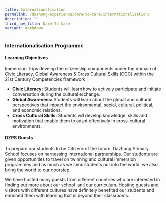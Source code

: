 ```yaml
---
title: Internationalisation
permalink: /dazhong-experience/dare-to-care/internationalization/
description: ""
third_nav_title: Dare To Care
variant: markdown
---
```

### Internationalisation Programme

#### Learning Objectives

Immersion Trips develop the citizenship components under the domain of Civic Literacy, Global Awareness &amp; Cross Cultural Skills (CGC) within the 21st&nbsp;Century Competencies framework

  

*   **Civic Literacy:**&nbsp;Students will learn how to actively participate and initiate conversation during the cultural exchange.&nbsp;
*   **Global Awareness:**&nbsp;Students will learn about the global and cultural perspectives that impact the environmental, social, cultural, political, and economic relations.&nbsp;
*   **Cross Cultural Skills:**&nbsp;Students will develop knowledge, skills and motivation that enable them to adapt effectively in cross-cultural environments.


		 
#### DZPS Guests
To prepare our students to be Citizens of the future, Dazhong Primary School focuses on harnessing international partnerships. Our students are given opportunities to travel on twinning and cultural immersion programmes and as much as we send students out into the world, we also bring the world to our doorstep.&nbsp;  
  
We have hosted many guests from different countries who are interested in finding out more about our school&nbsp; and our curriculum. Hosting guests and visitors with different cultures have definitely benefited our students and enriched them with learning that is beyond their classrooms.


		 

		 

